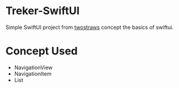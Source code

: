# Treker-SwiftUI
Simple SwiftUI project from <a href="https://twitter.com/twostraws">twostraws</a> concept the basics of swiftui.

# Concept Used
- NavigationView
- NavigationItem
- List

